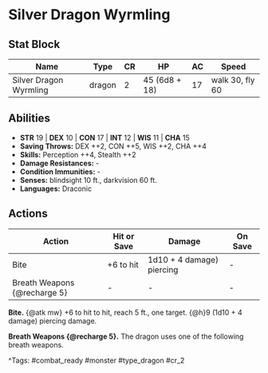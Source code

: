 # Silver Dragon Wyrmling

## Stat Block

| Name | Type | CR | HP | AC | Speed |
|------|------|----|----|----|-------|
| Silver Dragon Wyrmling | dragon | 2 | 45 (6d8 + 18) | 17 | walk 30, fly 60 |

## Abilities

- **STR** 19 | **DEX** 10 | **CON** 17 | **INT** 12 | **WIS** 11 | **CHA** 15
- **Saving Throws:** DEX ++2, CON ++5, WIS ++2, CHA ++4  
- **Skills:** Perception ++4, Stealth ++2  
- **Damage Resistances:** -  
- **Condition Immunities:** -  
- **Senses:** blindsight 10 ft., darkvision 60 ft.  
- **Languages:** Draconic


## Actions

| Action | Hit or Save | Damage | On Save |
|--------|--------------|--------|----------|
| Bite | +6 to hit | 1d10 + 4 damage) piercing | - |
| Breath Weapons {@recharge 5} | - | - | - |

**Bite.** {@atk mw} +6 to hit to hit, reach 5 ft., one target. {@h}9 (1d10 + 4 damage) piercing damage.

**Breath Weapons {@recharge 5}.** The dragon uses one of the following breath weapons.


^Tags: #combat_ready #monster #type_dragon #cr_2